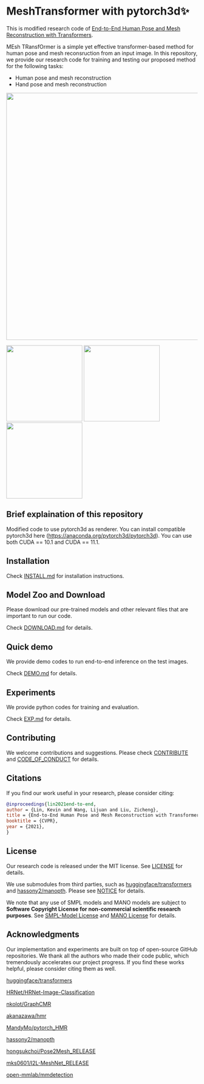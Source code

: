 # MeshTransformer with pytorch3d✨

This is modified research code of [End-to-End Human Pose and Mesh Reconstruction with Transformers](https://arxiv.org/abs/2012.09760). 

MEsh TRansfOrmer is a simple yet effective transformer-based method for human pose and mesh reconsruction from an input image. In this repository, we provide our research code for training and testing our proposed method for the following tasks:

- Human pose and mesh reconstruction
- Hand pose and mesh reconstruction

 <img src="docs/metro-overview.png" width="650"> 


 <img src="docs/example_keli.gif" width="200"> <img src="docs/example_lijuanw.gif" width="200"> <img src="docs/example_zliu.gif" width="200"> 

## Brief explaination of this repository
Modified code to use pytorch3d as renderer.
You can install compatible pytorch3d here (https://anaconda.org/pytorch3d/pytorch3d).
You can use both CUDA == 10.1 and CUDA == 11.1.

## Installation
Check [INSTALL.md](docs/INSTALL.md) for installation instructions.

## Model Zoo and Download
Please download our pre-trained models and other relevant files that are important to run our code. 

Check [DOWNLOAD.md](docs/DOWNLOAD.md) for details. 


## Quick demo
We provide demo codes to run end-to-end inference on the test images.

Check [DEMO.md](docs/DEMO.md) for details.


## Experiments
We provide python codes for training and evaluation.

Check [EXP.md](docs/EXP.md) for details.

## Contributing 

We welcome contributions and suggestions. Please check [CONTRIBUTE](docs/CONTRIBUTE.md) and [CODE_OF_CONDUCT](docs/CODE_OF_CONDUCT.md) for details. 


## Citations
If you find our work useful in your research, please consider citing:

```bibtex
@inproceedings{lin2021end-to-end,
author = {Lin, Kevin and Wang, Lijuan and Liu, Zicheng},
title = {End-to-End Human Pose and Mesh Reconstruction with Transformers},
booktitle = {CVPR},
year = {2021},
}
```


## License

Our research code is released under the MIT license. See [LICENSE](LICENSE) for details. 

We use submodules from third parties, such as [huggingface/transformers](https://github.com/huggingface/transformers) and [hassony2/manopth](https://github.com/hassony2/manopth). Please see [NOTICE](NOTICE.md) for details. 

We note that any use of SMPL models and MANO models are subject to **Software Copyright License for non-commercial scientific research purposes**. See [SMPL-Model License](https://smpl.is.tue.mpg.de/modellicense) and [MANO License](https://mano.is.tue.mpg.de/license) for details.



## Acknowledgments

Our implementation and experiments are built on top of open-source GitHub repositories. We thank all the authors who made their code public, which tremendously accelerates our project progress. If you find these works helpful, please consider citing them as well.

[huggingface/transformers](https://github.com/huggingface/transformers) 

[HRNet/HRNet-Image-Classification](https://github.com/HRNet/HRNet-Image-Classification) 

[nkolot/GraphCMR](https://github.com/nkolot/GraphCMR) 

[akanazawa/hmr](https://github.com/akanazawa/hmr) 

[MandyMo/pytorch_HMR](https://github.com/MandyMo/pytorch_HMR) 

[hassony2/manopth](https://github.com/hassony2/manopth) 

[hongsukchoi/Pose2Mesh_RELEASE](https://github.com/hongsukchoi/Pose2Mesh_RELEASE) 

[mks0601/I2L-MeshNet_RELEASE](https://github.com/mks0601/I2L-MeshNet_RELEASE) 

[open-mmlab/mmdetection](https://github.com/open-mmlab/mmdetection) 


